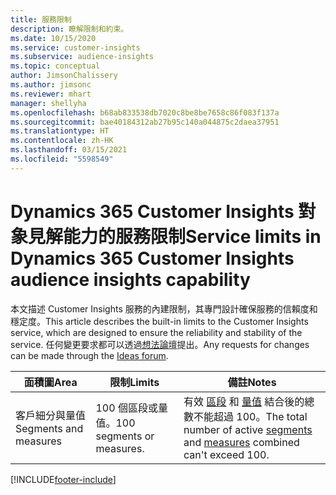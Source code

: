 ```yaml
---
title: 服務限制
description: 瞭解限制和約束。
ms.date: 10/15/2020
ms.service: customer-insights
ms.subservice: audience-insights
ms.topic: conceptual
author: JimsonChalissery
ms.author: jimsonc
ms.reviewer: mhart
manager: shellyha
ms.openlocfilehash: b68ab833538db7020c8be8be7658c86f083f137a
ms.sourcegitcommit: bae40184312ab27b95c140a044875c2daea37951
ms.translationtype: HT
ms.contentlocale: zh-HK
ms.lasthandoff: 03/15/2021
ms.locfileid: "5598549"
---
```

# <a name="service-limits-in-dynamics-365-customer-insights-audience-insights-capability"></a><span data-ttu-id="6caa3-103">Dynamics 365 Customer Insights 對象見解能力的服務限制</span><span class="sxs-lookup"><span data-stu-id="6caa3-103">Service limits in Dynamics 365 Customer Insights audience insights capability</span></span>

<span data-ttu-id="6caa3-104">本文描述 Customer Insights 服務的內建限制，其專門設計確保服務的信賴度和穩定度。</span><span class="sxs-lookup"><span data-stu-id="6caa3-104">This article describes the built-in limits to the Customer Insights service, which are designed to ensure the reliability and stability of the service.</span></span> <span data-ttu-id="6caa3-105">任何變更要求都可以透過[想法論壇](https://go.microsoft.com/fwlink/?linkid=2074172)提出。</span><span class="sxs-lookup"><span data-stu-id="6caa3-105">Any requests for changes can be made through the [Ideas forum](https://go.microsoft.com/fwlink/?linkid=2074172).</span></span> 
 
| <span data-ttu-id="6caa3-106">面積圖</span><span class="sxs-lookup"><span data-stu-id="6caa3-106">Area</span></span>  | <span data-ttu-id="6caa3-107">限制</span><span class="sxs-lookup"><span data-stu-id="6caa3-107">Limits</span></span>  | <span data-ttu-id="6caa3-108">備註</span><span class="sxs-lookup"><span data-stu-id="6caa3-108">Notes</span></span> |
|-------------|---------------------------------------------------------------------|---------------------------------------------------------------------|
| <span data-ttu-id="6caa3-109">客戶細分與量值</span><span class="sxs-lookup"><span data-stu-id="6caa3-109">Segments and measures</span></span> | <span data-ttu-id="6caa3-110">100 個區段或量值。</span><span class="sxs-lookup"><span data-stu-id="6caa3-110">100 segments or measures.</span></span> | <span data-ttu-id="6caa3-111">有效 [區段](segments.md) 和 [量值](measures.md) 結合後的總數不能超過 100。</span><span class="sxs-lookup"><span data-stu-id="6caa3-111">The total number of active [segments](segments.md) and [measures](measures.md) combined can't exceed 100.</span></span>  |


[!INCLUDE[footer-include](../includes/footer-banner.md)]
